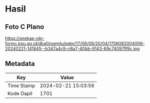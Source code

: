 # Hasil

## Foto C Plano

https://sirekap-obj-formc.kpu.go.id/dba0/pemilu/pdpr/17/06/08/20/04/1706082004006-20240221-141845--b347a4c9-c8a7-40bb-9143-69c74097ff9c.jpg


## Metadata

| Key        | Value               |
| ---------- | ------------------- |
| Time Stamp | 2024-02-21 15:03:56 |
| Kode Dapil | 1701                |



